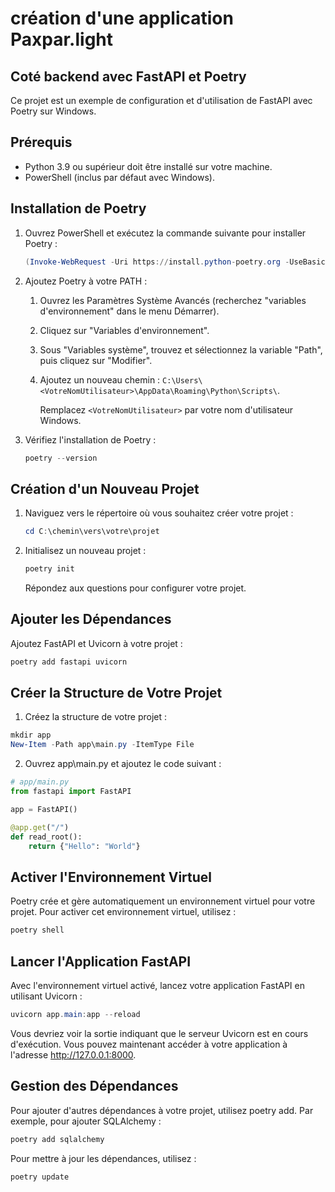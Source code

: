 # création d'une application Paxpar.light
## Coté backend avec FastAPI et Poetry

Ce projet est un exemple de configuration et d'utilisation de FastAPI avec Poetry sur Windows.

## Prérequis

- Python 3.9 ou supérieur doit être installé sur votre machine.
- PowerShell (inclus par défaut avec Windows).

## Installation de Poetry

1. Ouvrez PowerShell et exécutez la commande suivante pour installer Poetry :

    ```powershell
    (Invoke-WebRequest -Uri https://install.python-poetry.org -UseBasicParsing).Content | python -
    ```

2. Ajoutez Poetry à votre PATH :

    1. Ouvrez les Paramètres Système Avancés (recherchez "variables d'environnement" dans le menu Démarrer).
    2. Cliquez sur "Variables d'environnement".
    3. Sous "Variables système", trouvez et sélectionnez la variable "Path", puis cliquez sur "Modifier".
    4. Ajoutez un nouveau chemin : `C:\Users\<VotreNomUtilisateur>\AppData\Roaming\Python\Scripts\`.
   
       Remplacez `<VotreNomUtilisateur>` par votre nom d'utilisateur Windows.

3. Vérifiez l'installation de Poetry :

    ```powershell
    poetry --version
    ```

## Création d'un Nouveau Projet

1. Naviguez vers le répertoire où vous souhaitez créer votre projet :

    ```powershell
    cd C:\chemin\vers\votre\projet
    ```

2. Initialisez un nouveau projet :

    ```powershell
    poetry init
    ```

    Répondez aux questions pour configurer votre projet.

## Ajouter les Dépendances

Ajoutez FastAPI et Uvicorn à votre projet :

```powershell
poetry add fastapi uvicorn
```
## Créer la Structure de Votre Projet
1. Créez la structure de votre projet :

```powershell
mkdir app
New-Item -Path app\main.py -ItemType File

```
2. Ouvrez app\main.py et ajoutez le code suivant :

```python
# app/main.py
from fastapi import FastAPI

app = FastAPI()

@app.get("/")
def read_root():
    return {"Hello": "World"}


```
## Activer l'Environnement Virtuel

Poetry crée et gère automatiquement un environnement virtuel pour votre projet. Pour activer cet environnement virtuel, utilisez :

```powershell
poetry shell

```
## Lancer l'Application FastAPI
Avec l'environnement virtuel activé, lancez votre application FastAPI en utilisant Uvicorn :
```powershell
uvicorn app.main:app --reload


```
Vous devriez voir la sortie indiquant que le serveur Uvicorn est en cours d'exécution. Vous pouvez maintenant accéder à votre application à l'adresse http://127.0.0.1:8000.
## Gestion des Dépendances
Pour ajouter d'autres dépendances à votre projet, utilisez poetry add. Par exemple, pour ajouter SQLAlchemy :
```powershell
poetry add sqlalchemy

```
Pour mettre à jour les dépendances, utilisez :

```powershell
poetry update

```
